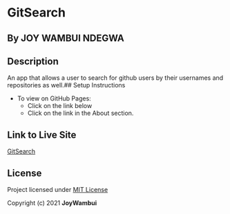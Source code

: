 # GitSearch
## By JOY WAMBUI NDEGWA
## Description
 An app that allows a user to search for github users by their usernames and repositories as well.## Setup Instructions
 + To view on GitHub Pages:
   * Click on the link below
   * Click on the link in the About section.
## Link to Live Site
 [ GitSearch](https://joywambui.github.io/githubSearch/)
## License
 Project licensed under [MIT License](https://github.com/JoyWambui/githubSearch/blob/master/LICENSE)

 Copyright (c) 2021 **JoyWambui**
